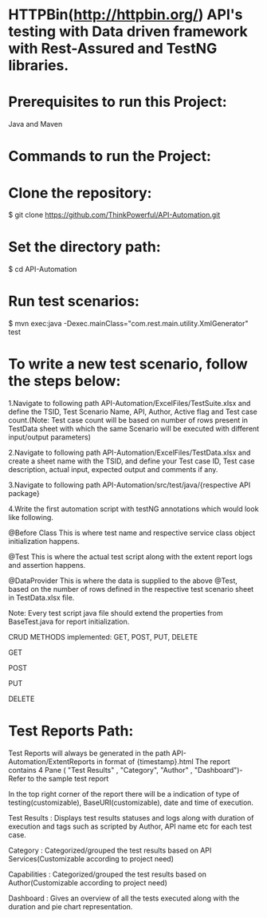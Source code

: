 # HTTPBin(http://httpbin.org/) API's testing with Data driven framework with Rest-Assured and TestNG libraries.

# Prerequisites to run this Project:

Java and Maven

# Commands to run the Project:

# Clone the repository:
$ git clone https://github.com/ThinkPowerful/API-Automation.git

# Set the directory path:
$ cd API-Automation

# Run test scenarios:
$ mvn exec:java -Dexec.mainClass="com.rest.main.utility.XmlGenerator" test

# To write a new test scenario, follow the steps below:

1.Navigate to following path API-Automation/ExcelFiles/TestSuite.xlsx and define the TSID, Test Scenario Name, API, Author, Active flag and Test case count.(Note: Test case count will be based on number of rows present in TestData sheet with which the same Scenario will be executed with different input/output parameters) 

2.Navigate to following path API-Automation/ExcelFiles/TestData.xlsx and create a sheet name with the TSID, and define your Test case ID, Test case description, actual input, expected output and comments if any.

3.Navigate to following path API-Automation/src/test/java/{respective API package}

4.Write the first automation script with testNG annotations which would look like following.

@Before Class
This is where test name and respective service class object initialization happens.

@Test
This is where the actual test script along with the extent report logs and assertion happens.

@DataProvider
This is where the data is supplied to the above @Test, based on the number of rows defined in the respective test scenario sheet in TestData.xlsx file.

Note: Every test script java file should extend the properties from BaseTest.java for report initialization.


CRUD METHODS implemented: GET, POST, PUT, DELETE

GET

POST

PUT

DELETE



# Test Reports Path:
Test Reports will always be generated in the path API-Automation/ExtentReports in format of {timestamp}.html
The report contains 4 Pane ( "Test Results" , "Category", "Author" , "Dashboard")- Refer to the sample test report

In the top right corner of the report there will be a indication of  type of testing(customizable), BaseURI(customizable), date and time of execution.

Test Results : Displays test results statuses and logs along with duration of execution and tags such as scripted by Author, API name etc for each test case.

Category : Categorized/grouped the test results based on API Services(Customizable according to project need)

Capabilities : Categorized/grouped the test results based on Author(Customizable according to project need)

Dashboard : Gives an overview of all the tests executed along with the duration and pie chart representation.